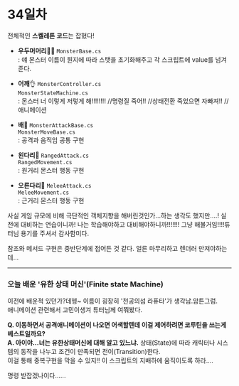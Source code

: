 # 34일차

전체적인 **스켈레톤 코드**는 잡혔다!

- **우두머머리👨‍🦲**
`MonsterBase.cs`  
: 얘 몬스터 이름이 뭔지에 따라 스탯을 초기화해주고 각 스크립트에 value를 넘겨준다.

- **어깨**👌
`MonsterController.cs`  
`MonsterStateMachine.cs`  
: 몬스터 너 이렇게 저렇게 해!!!!!!!! //명령질
죽어!! //상태전환
죽었으면 자빠져!! //애니메이션
- **배**🍐
`MonsterAttackBase.cs`  
`MonsterMoveBase.cs`  
: 공격과 움직임 공통 구현
- **왼다리**🦵
`RangedAttack.cs`  
`RangedMovement.cs`  
: 원거리 몬스터 행동 구현
- **오른다리**🦵
`MeleeAttack.cs`  
`MeleeMovement.cs`  
: 근거리 몬스터 행동 구현

사실 게임 규모에 비해 극단적인 객체지향을 해버린것인가...하는 생각도 했지만....!
실전에 대비하는 연습이니까! 나는 학습해야하고 대비해야하니까!!!!!!! 그냥 해볼거임!!!!튜터님 용기를 주셔서 감사함미다.

참조와 메서드 구현은 중반단계에 접어든 것 같다. 얼른 마무리하고 렌더러 만져야하는데...
___

### 오늘 배운 '유한 상태 머신'(Finite state Machine)

이전에 배운적 있던가?데헹~ 이름이 굉장히 '천공의섬 라퓨타'가 생각남.암튼그럼.  
애니메이션 관련해서 고민이생겨 튜터님께 여쭤봤다.

**Q. 이동하면서 공격애니메이션이 나오면 어색할텐데 이걸 제어하려면 코루틴을 쓰는게 베스트일까요?**  
**A. 아이야...너는 유한상태머신에 대해 알고 있느냐.**
상태(State)에 따라 캐릭터나 시스템의 동작을 나누고 조건이 만족되면 전이(Transition)한다.  
이걸 통해 중복구현을 막을 수 있지!! 이 스크립트의 지배하에 움직이도록 하라....  


명령 받잡겠나이다......